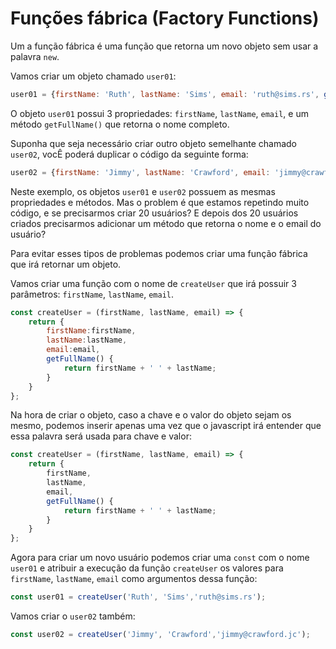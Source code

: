 # Funções fábrica (Factory Functions)

Um a função fábrica é uma função que retorna um novo objeto sem usar a palavra `new`.

Vamos criar um objeto chamado `user01`:

```js
user01 = {firstName: 'Ruth', lastName: 'Sims', email: 'ruth@sims.rs', getFullName() {return this.firstName + ' ' + this.lastName;}};
```

O objeto `user01` possui 3 propriedades: `firstName`, `lastName`, `email`, e um método `getFullName()` que retorna o nome completo.

Suponha que seja necessário criar outro objeto semelhante chamado `user02`, vocÊ poderá duplicar o código da seguinte forma:

```js
user02 = {firstName: 'Jimmy', lastName: 'Crawford', email: 'jimmy@crawford.jc', getFullName() {return this.firstName + ' ' + this.lastName;}};
```

Neste exemplo, os objetos `user01` e `user02` possuem as mesmas propriedades e métodos. Mas o problem é que estamos repetindo muito código, e se precisarmos criar 20 usuários? E depois dos 20 usuários criados precisarmos adicionar um método que retorna o nome e o email do usuário?

Para evitar esses tipos de problemas podemos criar uma função fábrica que irá retornar um objeto.

Vamos criar uma função com o nome de `createUser` que irá possuir 3 parâmetros: `firstName`, `lastName`, `email`.

```js
const createUser = (firstName, lastName, email) => {
    return {
        firstName:firstName,
        lastName:lastName,
        email:email,
        getFullName() {
            return firstName + ' ' + lastName;
        }
    }
};
```

Na hora de criar o objeto, caso a chave e o valor do objeto sejam os mesmo, podemos inserir apenas uma vez que o javascript irá entender que essa palavra será usada para chave e valor:

```js
const createUser = (firstName, lastName, email) => {
    return {
        firstName,
        lastName,
        email,
        getFullName() {
            return firstName + ' ' + lastName;
        }
    }
};
```

Agora para criar um novo usuário podemos criar uma `const` com o nome `user01` e atribuir a execução da função `createUser` os valores para `firstName`, `lastName`, `email` como argumentos dessa função:

```js
const user01 = createUser('Ruth', 'Sims','ruth@sims.rs');
```

Vamos criar o `user02` também:

```js
const user02 = createUser('Jimmy', 'Crawford','jimmy@crawford.jc');
```
